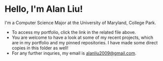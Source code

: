 # Hello, I'm Alan Liu!
I'm a Computer Science Major at the University of Maryland, College Park.

* To access my portfolio, click the link in the related file above.
* You are welcome to have a look at some of my recent projects, which are in my portfolio and my pinned repositories. I have made some direct copies in this folder as well!
* For any further inquries, my email is alanliu2009@gmail.com.
